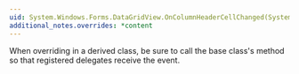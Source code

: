 ```yaml
---
uid: System.Windows.Forms.DataGridView.OnColumnHeaderCellChanged(System.Windows.Forms.DataGridViewColumnEventArgs)
additional_notes.overrides: *content
---
```


<p>When overriding <xref href="System.Windows.Forms.DataGridView.OnColumnHeaderCellChanged(System.Windows.Forms.DataGridViewColumnEventArgs)"></xref> in a derived class, be sure to call the base class's <xref href="System.Windows.Forms.DataGridView.OnColumnHeaderCellChanged(System.Windows.Forms.DataGridViewColumnEventArgs)"></xref> method so that registered delegates receive the event.</p>



